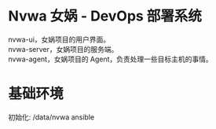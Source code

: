 # Nvwa 女娲 - DevOps 部署系统


nvwa-ui，女娲项目的用户界面。  
nvwa-server，女娲项目的服务端。  
nvwa-agent，女娲项目的 Agent，负责处理一些目标主机的事情。

# 基础环境

初始化: /data/nvwa
ansible